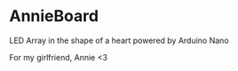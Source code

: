 # AnnieBoard
LED Array in the shape of a heart powered by Arduino Nano

For my girlfriend, Annie <3
